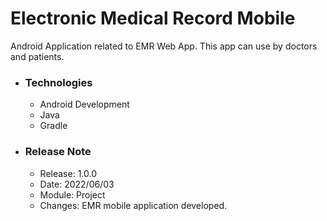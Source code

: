 # Electronic Medical Record Mobile
Android Application related to EMR Web App. This app can use by doctors and patients. 

* ### Technologies
  * Android Development
  * Java
  * Gradle
  
* ### Release Note
  * Release: 1.0.0
  * Date: 2022/06/03
  * Module: Project
  * Changes: EMR mobile application developed.
